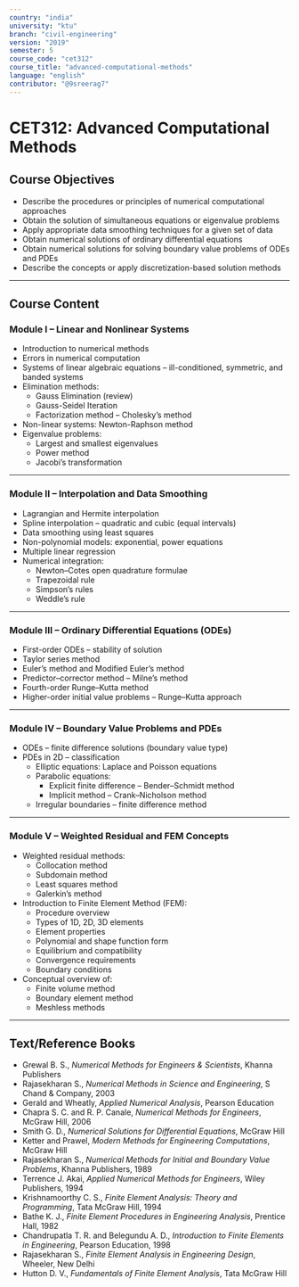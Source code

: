 ```yaml
---
country: "india"
university: "ktu"
branch: "civil-engineering"
version: "2019"
semester: 5
course_code: "cet312"
course_title: "advanced-computational-methods"
language: "english"
contributor: "@9sreerag7"
---
```


# CET312: Advanced Computational Methods

## Course Objectives

- Describe the procedures or principles of numerical computational approaches  
- Obtain the solution of simultaneous equations or eigenvalue problems  
- Apply appropriate data smoothing techniques for a given set of data  
- Obtain numerical solutions of ordinary differential equations  
- Obtain numerical solutions for solving boundary value problems of ODEs and PDEs  
- Describe the concepts or apply discretization-based solution methods  

---

## Course Content

### Module I – Linear and Nonlinear Systems

- Introduction to numerical methods  
- Errors in numerical computation  
- Systems of linear algebraic equations – ill-conditioned, symmetric, and banded systems  
- Elimination methods:  
  - Gauss Elimination (review)  
  - Gauss-Seidel Iteration  
  - Factorization method – Cholesky’s method  
- Non-linear systems: Newton-Raphson method  
- Eigenvalue problems:  
  - Largest and smallest eigenvalues  
  - Power method  
  - Jacobi’s transformation  

---

### Module II – Interpolation and Data Smoothing

- Lagrangian and Hermite interpolation  
- Spline interpolation – quadratic and cubic (equal intervals)  
- Data smoothing using least squares  
- Non-polynomial models: exponential, power equations  
- Multiple linear regression  
- Numerical integration:  
  - Newton–Cotes open quadrature formulae  
  - Trapezoidal rule  
  - Simpson’s rules  
  - Weddle’s rule  

---

### Module III – Ordinary Differential Equations (ODEs)

- First-order ODEs – stability of solution  
- Taylor series method  
- Euler’s method and Modified Euler’s method  
- Predictor–corrector method – Milne’s method  
- Fourth-order Runge–Kutta method  
- Higher-order initial value problems – Runge–Kutta approach  

---

### Module IV – Boundary Value Problems and PDEs

- ODEs – finite difference solutions (boundary value type)  
- PDEs in 2D – classification  
  - Elliptic equations: Laplace and Poisson equations  
  - Parabolic equations:  
    - Explicit finite difference – Bender–Schmidt method  
    - Implicit method – Crank–Nicholson method  
  - Irregular boundaries – finite difference method  

---

### Module V – Weighted Residual and FEM Concepts

- Weighted residual methods:  
  - Collocation method  
  - Subdomain method  
  - Least squares method  
  - Galerkin’s method  
- Introduction to Finite Element Method (FEM):  
  - Procedure overview  
  - Types of 1D, 2D, 3D elements  
  - Element properties  
  - Polynomial and shape function form  
  - Equilibrium and compatibility  
  - Convergence requirements  
  - Boundary conditions  
- Conceptual overview of:  
  - Finite volume method  
  - Boundary element method  
  - Meshless methods  

---

## Text/Reference Books

- Grewal B. S., *Numerical Methods for Engineers & Scientists*, Khanna Publishers  
- Rajasekharan S., *Numerical Methods in Science and Engineering*, S Chand & Company, 2003  
- Gerald and Wheatly, *Applied Numerical Analysis*, Pearson Education  
- Chapra S. C. and R. P. Canale, *Numerical Methods for Engineers*, McGraw Hill, 2006  
- Smith G. D., *Numerical Solutions for Differential Equations*, McGraw Hill  
- Ketter and Prawel, *Modern Methods for Engineering Computations*, McGraw Hill  
- Rajasekharan S., *Numerical Methods for Initial and Boundary Value Problems*, Khanna Publishers, 1989  
- Terrence J. Akai, *Applied Numerical Methods for Engineers*, Wiley Publishers, 1994  
- Krishnamoorthy C. S., *Finite Element Analysis: Theory and Programming*, Tata McGraw Hill, 1994  
- Bathe K. J., *Finite Element Procedures in Engineering Analysis*, Prentice Hall, 1982  
- Chandrupatla T. R. and Belegundu A. D., *Introduction to Finite Elements in Engineering*, Pearson Education, 1998  
- Rajasekharan S., *Finite Element Analysis in Engineering Design*, Wheeler, New Delhi  
- Hutton D. V., *Fundamentals of Finite Element Analysis*, Tata McGraw Hill  

